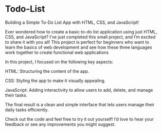 # Todo-List
Building a Simple To-Do List App with HTML, CSS, and JavaScript!

Ever wondered how to create a basic to-do list application using just HTML, CSS, and JavaScript? I’ve just completed this small project, and I’m excited to share it with you all! This project is perfect for beginners who want to learn the basics of web development and see how these three languages work together to create functional web applications



In this project, I focused on the following key aspects:

HTML: Structuring the content of the app.

CSS: Styling the app to make it visually appealing.

JavaScript: Adding interactivity to allow users to add, delete, and manage their tasks.

The final result is a clean and simple interface that lets users manage their daily tasks efficiently.



Check out the code and feel free to try it out yourself! I’d love to hear your feedback or see any improvements you might suggest.

